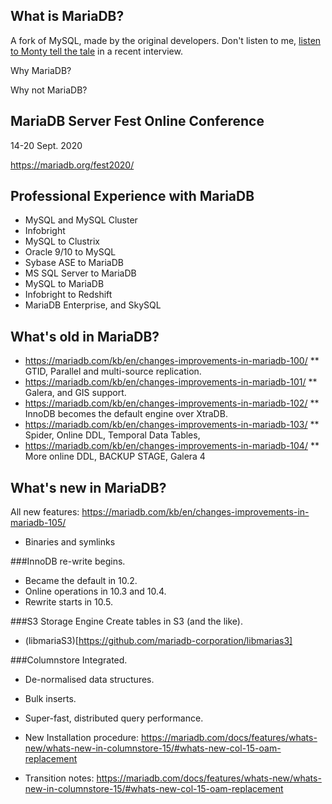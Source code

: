 ## What is MariaDB?

A fork of MySQL, made by the original developers.
Don't listen to me, [listen to Monty tell the tale](https://www.youtube.com/watch?v=xtNIRkRl-s4) in a recent interview.

Why MariaDB?

Why not MariaDB?

## MariaDB Server Fest Online Conference
14-20 Sept. 2020

https://mariadb.org/fest2020/


## Professional Experience with MariaDB

* MySQL and MySQL Cluster
* Infobright
* MySQL to Clustrix
* Oracle 9/10 to MySQL
* Sybase ASE to MariaDB
* MS SQL Server to MariaDB
* MySQL to MariaDB
* Infobright to Redshift
* MariaDB Enterprise, and SkySQL

## What's old in MariaDB?

* https://mariadb.com/kb/en/changes-improvements-in-mariadb-100/
** GTID, Parallel and multi-source replication.
* https://mariadb.com/kb/en/changes-improvements-in-mariadb-101/
** Galera, and GIS support.
* https://mariadb.com/kb/en/changes-improvements-in-mariadb-102/
** InnoDB becomes the default engine over XtraDB.
* https://mariadb.com/kb/en/changes-improvements-in-mariadb-103/
** Spider, Online DDL, Temporal Data Tables, 
* https://mariadb.com/kb/en/changes-improvements-in-mariadb-104/
** More online DDL, BACKUP STAGE, Galera 4


## What's new in MariaDB?

All new features: https://mariadb.com/kb/en/changes-improvements-in-mariadb-105/

* Binaries and symlinks

###InnoDB re-write begins.
* Became the default in 10.2.
* Online operations in 10.3 and 10.4.
* Rewrite starts in 10.5.

###S3 Storage Engine
Create tables in S3 (and the like).
* (libmariaS3)[https://github.com/mariadb-corporation/libmarias3]

###Columnstore Integrated.
* De-normalised data structures.
* Bulk inserts.
* Super-fast, distributed query performance.

* New Installation procedure: https://mariadb.com/docs/features/whats-new/whats-new-in-columnstore-15/#whats-new-col-15-oam-replacement
* Transition notes: https://mariadb.com/docs/features/whats-new/whats-new-in-columnstore-15/#whats-new-col-15-oam-replacement

